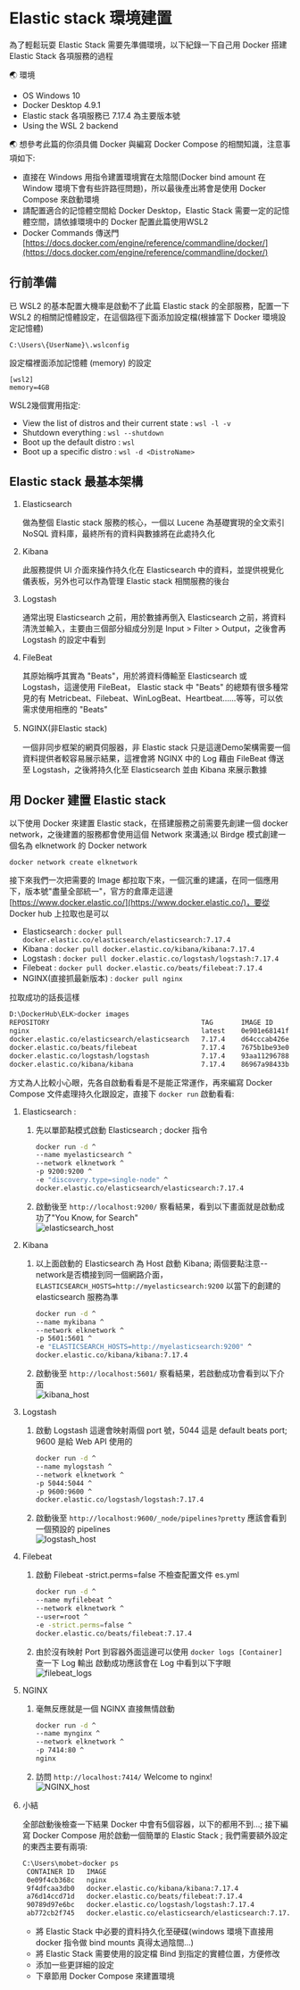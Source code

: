 # Elastic stack 環境建置

為了輕鬆玩耍 Elastic Stack 需要先準備環境，以下紀錄一下自己用 Docker 搭建 Elastic Stack 各項服務的過程

:earth_asia: 環境

* OS Windows 10
* Docker Desktop 4.9.1
* Elastic stack 各項服務已 7.17.4 為主要版本號
* Using the WSL 2 backend

:earth_asia: 想參考此篇的你須具備 Docker 與編寫 Docker Compose 的相關知識，注意事項如下:

* 直接在 Windows 用指令建置環境實在太陰間(Docker bind amount 在 Window 環境下會有些許路徑問題)，所以最後產出將會是使用 Docker Compose 來啟動環境
* 請配置適合的記憶體空間給 Docker Desktop，Elastic Stack 需要一定的記憶體空間，請依據環境中的 Docker 配置此篇使用WSL2
* Docker Commands 傳送門 [https://docs.docker.com/engine/reference/commandline/docker/](https://docs.docker.com/engine/reference/commandline/docker/)

## 行前準備

已 WSL2 的基本配置大機率是啟動不了此篇 Elastic stack 的全部服務，配置一下 WSL2 的相關記憶體設定，在這個路徑下面添加設定檔(根據當下 Docker 環境設定記憶體)

 `C:\Users\{UserName}\.wslconfig`

設定檔裡面添加記憶體 (memory) 的設定

```EditorConfig
[wsl2]
memory=4GB
```

WSL2幾個實用指定:

* View the list of distros and their current state : `wsl -l -v`
* Shutdown everything : `wsl --shutdown`
* Boot up the default distro : `wsl`
* Boot up a specific distro : `wsl -d <DistroName>`

## Elastic stack 最基本架構

1. Elasticsearch

    做為整個 Elastic stack 服務的核心，一個以 Lucene 為基礎實現的全文索引 NoSQL 資料庫，最終所有的資料與數據將在此處持久化
2. Kibana

    此服務提供 UI 介面來操作持久化在 Elasticsearch 中的資料，並提供視覺化儀表板，另外也可以作為管理 Elastic stack 相關服務的後台
3. Logstash

    通常出現 Elasticsearch 之前，用於數據再倒入 Elasticsearch 之前，將資料清洗並輸入，主要由三個部分組成分別是 Input > Filter > Output，之後會再 Logstash 的設定中看到
4. FileBeat

    其原始稱呼其實為 "Beats"，用於將資料傳輸至 Elasticsearch 或 Logstash，這邊使用 FileBeat， Elastic stack 中 "Beats" 的總類有很多種常見的有 Metricbeat、Filebeat、WinLogBeat、Heartbeat......等等，可以依需求使用相應的 "Beats"
5. NGINX(非Elastic stack)

    一個非同步框架的網頁伺服器，非 Elastic stack 只是這邊Demo架構需要一個資料提供者較容易展示結果，這裡會將 NGINX 中的 Log 藉由 FileBeat 傳送至 Logstash，之後將持久化至 Elasticsearch 並由 Kibana 來展示數據

## 用 Docker 建置 Elastic stack

以下使用 Docker 來建置 Elastic stack，在搭建服務之前需要先創建一個 docker network，之後建置的服務都會使用這個 Network 來溝通;以 Birdge 模式創建一個名為 elknetwork 的 Docker network

`docker network create elknetwork`

接下來我們一次把需要的 Image 都拉取下來，一個沉重的建議，在同一個應用下，版本號"盡量全部統一"，官方的倉庫走這邊 [https://www.docker.elastic.co/](https://www.docker.elastic.co/)，要從 Docker hub 上拉取也是可以

* Elasticsearch : `docker pull docker.elastic.co/elasticsearch/elasticsearch:7.17.4`
* Kibana : `docker pull docker.elastic.co/kibana/kibana:7.17.4`
* Logstash : `docker pull docker.elastic.co/logstash/logstash:7.17.4`
* Filebeat : `docker pull docker.elastic.co/beats/filebeat:7.17.4`
* NGINX(直接抓最新版本) : `docker pull nginx`

拉取成功的話長這樣

```sh
D:\DockerHub\ELK>docker images
REPOSITORY                                      TAG       IMAGE ID       CREATED       SIZE
nginx                                           latest    0e901e68141f   3 weeks ago   142MB
docker.elastic.co/elasticsearch/elasticsearch   7.17.4    d64cccab426e   4 weeks ago   630MB
docker.elastic.co/beats/filebeat                7.17.4    7675b1be93e0   4 weeks ago   280MB
docker.elastic.co/logstash/logstash             7.17.4    93aa11296788   4 weeks ago   798MB
docker.elastic.co/kibana/kibana                 7.17.4    86967a98433b   4 weeks ago   821MB
```

方丈為人比較小心眼，先各自啟動看看是不是能正常運作，再來編寫 Docker Compose 文件處理持久化跟設定，直接下 `docker run` 啟動看看:

1. Elasticsearch :
    1. 先以單節點模式啟動 Elasticsearch ; docker 指令

        ```sh
        docker run -d ^
        --name myelasticsearch ^
        --network elknetwork ^
        -p 9200:9200 ^
        -e "discovery.type=single-node" ^
        docker.elastic.co/elasticsearch/elasticsearch:7.17.4
        ```

    2. 啟動後至 `http://localhost:9200/` 察看結果，看到以下畫面就是啟動成功了"You Know, for Search"  
        ![elasticsearch_host](./../.vuepress/public/chapter1/buildenvironmet/elastichost.png)

2. Kibana
    1. 以上面啟動的 Elasticsearch 為 Host 啟動 Kibana; 兩個要點注意--network是否橋接到同一個網路介面，`ELASTICSEARCH_HOSTS=http://myelasticsearch:9200` 以當下的創建的 elasticsearch 服務為準

        ```sh
        docker run -d ^
        --name mykibana ^
        --network elknetwork ^
        -p 5601:5601 ^
        -e "ELASTICSEARCH_HOSTS=http://myelasticsearch:9200" ^
        docker.elastic.co/kibana/kibana:7.17.4
        ```

    2. 啟動後至 `http://localhost:5601/` 察看結果，若啟動成功會看到以下介面  
        ![kibana_host](./../.vuepress/public/chapter1/buildenvironmet/kibanahost.png)

3. Logstash
    1. 啟動 Logstash 這邊會映射兩個 port 號，5044 這是 default beats port; 9600 是給 Web API 使用的

        ```sh
        docker run -d ^
        --name mylogstash ^
        --network elknetwork ^
        -p 5044:5044 ^
        -p 9600:9600 ^
        docker.elastic.co/logstash/logstash:7.17.4
        ```

    2. 啟動後至 `http://localhost:9600/_node/pipelines?pretty` 應該會看到一個預設的 pipelines  
        ![logstash_host](./../.vuepress/public/chapter1/buildenvironmet/logstashhost.png)

4. Filebeat
    1. 啟動 Filebeat -strict.perms=false 不檢查配置文件 es.yml

        ```sh
        docker run -d ^
        --name myfilebeat ^
        --network elknetwork ^
        --user=root ^
        -e -strict.perms=false ^
        docker.elastic.co/beats/filebeat:7.17.4
        ```

    2. 由於沒有映射 Port 到容器外面這邊可以使用 `docker logs [Container]` 查一下 Log 輸出
        啟動成功應該會在 Log 中看到以下字眼  
        ![filebeat_logs](./../.vuepress/public/chapter1/buildenvironmet/filebeatlogs.png)

5. NGINX
    1. 毫無反應就是一個 NGINX 直接無情啟動

        ```sh
        docker run -d ^
        --name mynginx ^
        --network elknetwork ^
        -p 7414:80 ^
        nginx
        ```

    2. 訪問 `http://localhost:7414/` Welcome to nginx!  
        ![NGINX_host](./../.vuepress/public/chapter1/buildenvironmet/NGINXhost.png)

6. 小結

   全部啟動後檢查一下結果 Docker 中會有5個容器，以下的都用不到...; 接下編寫 Docker Compose 用於啟動一個簡單的 Elastic Stack ; 我們需要額外設定的東西主要有兩項:

   ```sh
   C:\Users\mobet>docker ps
    CONTAINER ID   IMAGE                                                  COMMAND                  CREATED          STATUS          PORTS                                            NAMES
    0e09f4cb368c   nginx                                                  "/docker-entrypoint.…"   8 minutes ago    Up 8 minutes    0.0.0.0:7414->80/tcp                             mynginx
    9f4dfcaa3db0   docker.elastic.co/kibana/kibana:7.17.4                 "/bin/tini -- /usr/l…"   15 minutes ago   Up 15 minutes   0.0.0.0:5601->5601/tcp                           mykibana
    a76d14ccd71d   docker.elastic.co/beats/filebeat:7.17.4                "/usr/bin/tini -- /u…"   15 minutes ago   Up 15 minutes                                                    myfilebeat
    90789d97e6bc   docker.elastic.co/logstash/logstash:7.17.4             "/usr/local/bin/dock…"   30 minutes ago   Up 30 minutes   0.0.0.0:5044->5044/tcp, 0.0.0.0:9600->9600/tcp   mylogstash
    ab772cb2f745   docker.elastic.co/elasticsearch/elasticsearch:7.17.4   "/bin/tini -- /usr/l…"   44 minutes ago   Up 44 minutes   0.0.0.0:9200->9200/tcp, 9300/tcp                 myelasticsearch
   ```

   * 將 Elastic Stack 中必要的資料持久化至硬碟(windows 環境下直接用 docker 指令做 bind mounts 真得太過陰間...)
   * 將 Elastic Stack 需要使用的設定檔 Bind 到指定的實體位置，方便修改
   * 添加一些更詳細的設定
   * 下章節用 Docker Compose 來建置環境
